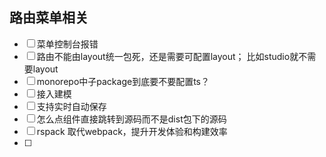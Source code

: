 ## 路由菜单相关

- [ ] 菜单控制台报错
- [ ] 路由不能由layout统一包死，还是需要可配置layout； 比如studio就不需要layout
- [ ] monorepo中子package到底要不要配置ts？
- [ ] 接入建模
- [ ] 支持实时自动保存
- [ ] 怎么点组件直接跳转到源码而不是dist包下的源码
- [ ] rspack 取代webpack，提升开发体验和构建效率
- [ ]
